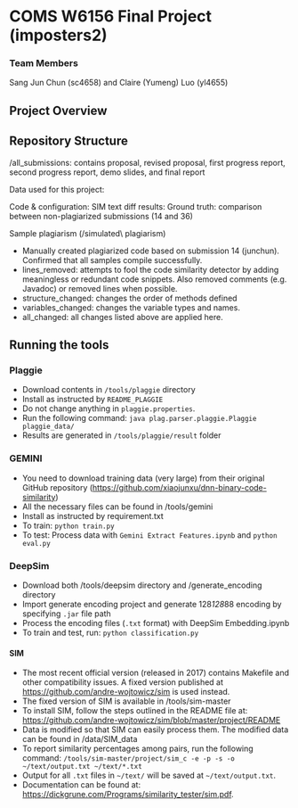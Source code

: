 COMS W6156 Final Project (imposters2)
========================================

### Team Members
Sang Jun Chun (sc4658) and Claire (Yumeng) Luo (yl4655)

Project Overview
----------------------------


Repository Structure
----------------------------
/all_submissions: contains proposal, revised proposal, first progress report, second progress report, demo slides, and final report

Data used for this project:

Code & configuration:
SIM text diff results:
Ground truth: comparison between non-plagiarized submissions (14 and 36)

Sample plagiarism (/simulated\ plagiarism)
- Manually created plagiarized code based on submission 14 (junchun). Confirmed that all samples compile successfully.
- lines_removed: attempts to fool the code similarity detector by adding meaningless or redundant code snippets. Also removed comments (e.g. Javadoc) or removed lines when possible.
- structure_changed: changes the order of methods defined
- variables_changed: changes the variable types and names.
- all_changed: all changes listed above are applied here.

Running the tools
-----------------------------------

### Plaggie
- Download contents in ```/tools/plaggie``` directory
- Install as instructed by ```README_PLAGGIE```
- Do not change anything in ```plaggie.properties```.
- Run the following command: ```java plag.parser.plaggie.Plaggie plaggie_data/```
- Results are generated in ```/tools/plaggie/result``` folder


### GEMINI
- You need to download training data (very large) from their original GitHub repository (https://github.com/xiaojunxu/dnn-binary-code-similarity)
- All the necessary files can be found in /tools/gemini
- Install as instructed by requirement.txt
- To train: ```python train.py```
- To test: Process data with ```Gemini Extract Features.ipynb``` and ```python eval.py```

### DeepSim
- Download both /tools/deepsim directory and /generate_encoding directory
- Import generate encoding project and generate 128*128*88 encoding by specifying ```.jar``` file path
- Process the encoding files (```.txt``` format) with DeepSim Embedding.ipynb
- To train and test, run: ```python classification.py```

#### SIM
- The most recent official version (released in 2017) contains Makefile and other compatibility issues. A fixed version published at https://github.com/andre-wojtowicz/sim is used instead.
- The fixed version of SIM is available in /tools/sim-master
- To install SIM, follow the steps outlined in the README file at: https://github.com/andre-wojtowicz/sim/blob/master/project/README
- Data is modified so that SIM can easily process them. The modified data can be found in /data/SIM_data
- To report similarity percentages among pairs, run the following command: ```/tools/sim-master/project/sim_c -e -p -s -o ~/text/output.txt ~/text/*.txt```
- Output for all ```.txt``` files in ```~/text/``` will be saved at ```~/text/output.txt```.
- Documentation can be found at: https://dickgrune.com/Programs/similarity_tester/sim.pdf.
